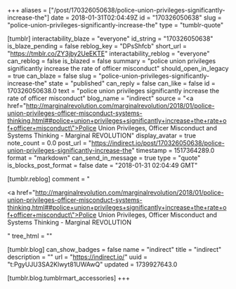 +++
aliases = ["/post/170326050638/police-union-privileges-significantly-increase-the"]
date = 2018-01-31T02:04:49Z
id = "170326050638"
slug = "police-union-privileges-significantly-increase-the"
type = "tumblr-quote"

[tumblr]
interactability_blaze = "everyone"
id_string = "170326050638"
is_blaze_pending = false
reblog_key = "DPsShfcb"
short_url = "https://tmblr.co/ZY3jby2UeEKTE"
interactability_reblog = "everyone"
can_reblog = false
is_blazed = false
summary = "police union privileges significantly increase the rate of officer misconduct"
should_open_in_legacy = true
can_blaze = false
slug = "police-union-privileges-significantly-increase-the"
state = "published"
can_reply = false
can_like = false
id = 170326050638.0
text = "police union privileges significantly increase the rate of officer misconduct"
blog_name = "indirect"
source = "<a href=\"http://marginalrevolution.com/marginalrevolution/2018/01/police-union-privileges-officer-misconduct-systems-thinking.html##police+union+privileges+significantly+increase+the+rate+of+officer+misconduct\">Police Union Privileges, Officer Misconduct and Systems Thinking - Marginal REVOLUTION</a>"
display_avatar = true
note_count = 0.0
post_url = "https://indirect.io/post/170326050638/police-union-privileges-significantly-increase-the"
timestamp = 1517364289.0
format = "markdown"
can_send_in_message = true
type = "quote"
is_blocks_post_format = false
date = "2018-01-31 02:04:49 GMT"

[tumblr.reblog]
comment = "<p><a href=\"http://marginalrevolution.com/marginalrevolution/2018/01/police-union-privileges-officer-misconduct-systems-thinking.html##police+union+privileges+significantly+increase+the+rate+of+officer+misconduct\">Police Union Privileges, Officer Misconduct and Systems Thinking - Marginal REVOLUTION</a></p>"
tree_html = ""

[tumblr.blog]
can_show_badges = false
name = "indirect"
title = "indirect"
description = ""
url = "https://indirect.io/"
uuid = "t:PgyUJU3SA2Klwyt81UWAwQ"
updated = 1739927643.0

[tumblr.blog.tumblrmart_accessories]
+++
